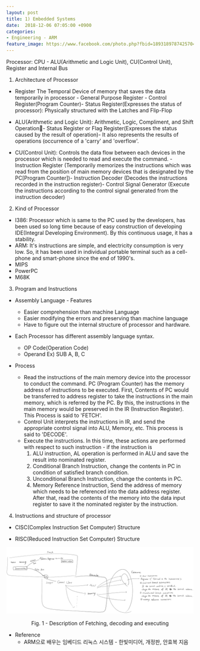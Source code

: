 ```yaml
---
layout: post
title: 1) Embedded Systems
date:  2018-12-06 07:05:00 +0900
categories:
- Engineering - ARM
feature_image: https://www.facebook.com/photo.php?fbid=1893189787425704&set=a.1893187554092594&type=3&theater
---
```

Processor: CPU - ALU(Arithmetic and Logic Unit), CU(Control Unit), Register and Internal Bus

1. Architecture of Processor

  - Register The Temporal Device of memory that saves the data temporarily in processor - General Purpose Register - Control Register(Program Counter)- Status Register(Expresses the status of processor): Physically structured with the Latches and Flip-Flop

  - ALU(Arithmetic and Logic Unit): Arithmetic, Logic, Compliment, and Shift Operation- Status Register or Flag Register(Expresses the status caused by the result of operation)- It also represents the results of operations (occurrence of a 'carry' and 'overflow'.

  - CU(Control Unit): Controls the data flow between each devices in the processor which is needed to read and execute the command. - Instruction Register (Temporarily memorizes the instructions which was read from the position of main memory devices that is designated by the PC[Program Counter])- Instruction Decoder (Decodes the instructions recorded in the instruction register)- Control Signal Generator (Execute the instructions according to the control signal generated from the instruction decoder)

2. Kind of Processor

  - I386: Processor which is same to the PC used by the developers, has been used so long time because of easy construction of developing IDE(Integral Developing Environment). By this continuous usage, it has a stability.
  - ARM: It's instructions are simple, and electricity consumption is very low. So, it has been used in individual portable terminal such as a cell-phone and smart-phone since the end of 1990's.
  - MIPS
  - PowerPC
  - M68K

3. Program and Instructions

  - Assembly Language - Features
    - Easier comprehension than machine Language
    - Easier modifying the errors and preserving than machine language
    - Have to figure out the internal structure of processor and hardware.

  - Each Processor has different assembly language syntax.
    - OP Code(Operation Code)
    - Operand Ex) SUB A, B, C

  - Process
    - Read the instructions of the main memory device into the processor to conduct the command. PC (Program Counter) has the memory address of instructions to be executed. First, Contents of PC would be transferred to address register to take the instructions in the main memory, which is referred by the PC. By this, the instructions in the main memory would be preserved in the IR (Instruction Register). This Process is said to 'FETCH'.
    - Control Unit interprets the instructions in IR, and send the appropriate control signal into ALU, Memory, etc. This process is said to 'DECODE'.
    - Execute the instructions. In this time, these actions are performed with respect to such instruction - if the instruction is
      1. ALU instruction, AL operation is performed in ALU and save the result into nominated register.
      2. Conditional Branch Instruction, change the contents in PC in condition of satisfied branch condition.
      3. Unconditional Branch Instruction, change the contents in PC.
      4. Memory Reference Instruction, Send the address of memory which needs to be referenced into the data address register. After that, read the contents of the memory into the data input register to save it the nominated register by the instruction.

4. Instructions and structure of processor

- CISC(Complex Instruction Set Computer) Structure

- RISC(Reduced Instruction Set Computer) Structure

![useful image](https://raw.githubusercontent.com/brandonkim12/brandonkim12.github.io/master/assets/4.PNG)

<center>Fig. 1 - Description of Fetching, decoding and executing</center>

- Reference
  - ARM으로 배우는 임베디드 리눅스 시스템 - 한빛미디어, 개정판, 안효복 지음

